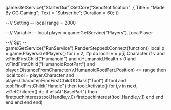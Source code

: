 game:GetService("StarterGui"):SetCore("SendNotification" ,{
Title = "Made By GG Gaming"; Text = "Subscribe";
Duration = 60; })





--// Setting \--
local range = 2000 

--// Variable \--
local player = game:GetService("Players").LocalPlayer 

--// Spt \--
game:GetService("RunService").RenderStepped:Connect(function()
local p = game.Players:GetPlayers()
for i = 2, #p do local v = p[i].Character
if v and v:FindFirstChild("Humanoid") and v.Humanoid.Health > 0 and v:FindFirstChild("HumanoidRootPart") and player:DistanceFromCharacter(v.HumanoidRootPart.Position) <= range then
local tool = player.Character and player.Character:FindFirstChildOfClass("Tool")
if tool and tool:FindFirstChild("Handle") then
tool:Activate()
for i,v in next, v:GetChildren() do
if v:IsA("BasePart") then
firetouchinterest(tool.Handle,v,0)
firetouchinterest(tool.Handle,v,1)
end
end
end
end
end
end)

